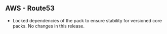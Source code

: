 ## AWS - Route53

- Locked dependencies of the pack to ensure stability for versioned core packs. No changes in this release.
